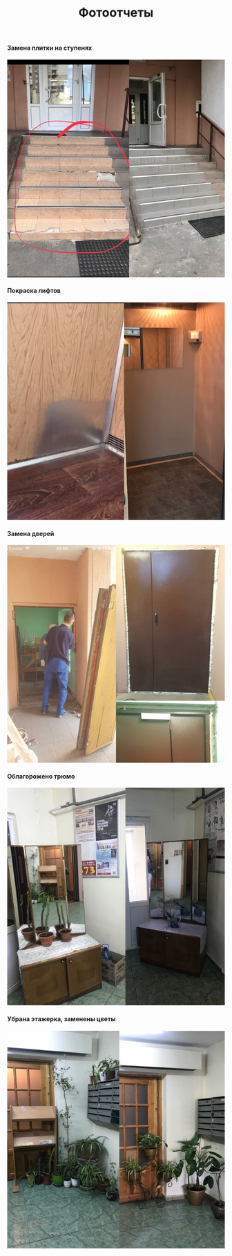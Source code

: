 ﻿---
layout: default
title: Фотоотчеты
published: true
---

#### Замена плитки на ступенях

[![Замена плитки на ступенях](/assets/images/comparison/small/stairs.jpg)](/assets/images/comparison/stairs.jpg)

#### Покраска лифтов

[![Покраска лифтов](/assets/images/comparison/small/elevators.jpg)](/assets/images/comparison/elevators.jpg)

#### Замена дверей

[![Замена дверей](/assets/images/comparison/small/side-doors.jpg)](/assets/images/comparison/side-doors.jpg)

#### Облагорожено трюмо

[![Трюмо](/assets/images/comparison/small/console-mirror.jpg)](/assets/images/comparison/console-mirror.jpg)

#### Убрана этажерка, заменены цветы

[![Убрана этажерка, заменены цветы](/assets/images/comparison/small/flowers-corner.jpg)](/assets/images/comparison/flowers-corner.jpg)